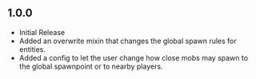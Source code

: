 ## 1.0.0
* Initial Release
* Added an overwrite mixin that changes the global spawn rules for entities.
* Added a config to let the user change how close mobs may spawn to the global spawnpoint or to nearby players.